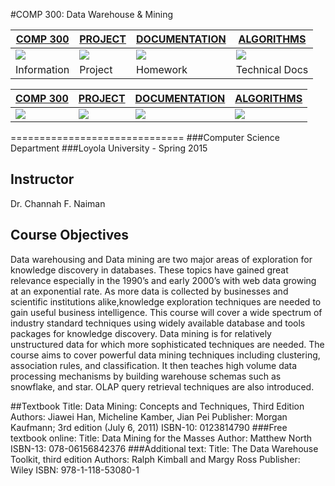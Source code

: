 [img1]:https://raw.githubusercontent.com/jlroo/Data_Warehouse_Mining/master/RESOURCES/IMG/HOME_IMG.png
[img2]:https://raw.githubusercontent.com/jlroo/Data_Warehouse_Mining/master/RESOURCES/IMG/PROJECT_IMG.png
[img3]:https://raw.githubusercontent.com/jlroo/Data_Warehouse_Mining/master/RESOURCES/IMG/DOCUMENTATION_IMG.png
[img4]:https://raw.githubusercontent.com/jlroo/Data_Warehouse_Mining/master/RESOURCES/IMG/ALGO_IMG.png

#COMP 300: Data Warehouse & Mining

[COMP 300](https://github.com/jlroo/Data_Warehouse_Mining#comp-300-data-warehouse--mining)|[PROJECT](https://github.com/jlroo/Data_Warehouse_Mining/wiki/PROJECT)|[DOCUMENTATION](https://github.com/jlroo/Data_Warehouse_Mining/wiki/DOCUMENTATION)|[ALGORITHMS](https://github.com/jlroo/Data_Warehouse_Mining/wiki/DATA-MINING-ALGORITHMS)|
---|---|---|---|	
![][img1]| ![][img2]| ![][img3] | ![][img4] |
Information | Project | Homework  | Technical Docs|

<a href="https://github.com/jlroo/Data_Warehouse_Mining#comp-300-data-warehouse--mining">COMP 300</a>|<a href="https://github.com/jlroo/Data_Warehouse_Mining/wiki/PROJECT">PROJECT</a>|<a href="https://github.com/jlroo/Data_Warehouse_Mining/wiki/DOCUMENTATION">DOCUMENTATION</a>|<a href="https://github.com/jlroo/Data_Warehouse_Mining/wiki/DATA-MINING-ALGORITHMS">ALGORITHMS</a>|
---|---|---|---|
<img src="https://raw.githubusercontent.com/jlroo/Data_Warehouse_Mining/master/RESOURCES/IMG/HOME_IMG.png">|<img src="https://raw.githubusercontent.com/jlroo/Data_Warehouse_Mining/master/RESOURCES/IMG/PROJECT_IMG.png">|<img src="https://raw.githubusercontent.com/jlroo/Data_Warehouse_Mining/master/RESOURCES/IMG/DOCUMENTATION_IMG.png">|<img src="https://raw.githubusercontent.com/jlroo/Data_Warehouse_Mining/master/RESOURCES/IMG/ALGO_IMG.png" >|


==============================
###Computer Science Department
###Loyola University - Spring 2015

## Instructor
Dr. Channah F. Naiman

## Course Objectives

Data warehousing and Data mining are two major areas of exploration for knowledge discovery in databases. These topics have gained great relevance especially in the 1990’s and early 2000’s with web data growing at an exponential rate. As more data is collected by businesses and scientific institutions alike,knowledge exploration techniques are needed to gain useful business intelligence. This course will cover a wide spectrum of industry standard techniques using widely available database and tools packages for knowledge discovery.
Data mining is for relatively unstructured data for which more sophisticated techniques are needed. The course aims to cover powerful data mining techniques including clustering, association rules, and classification. It then teaches high volume data processing mechanisms by building warehouse schemas such as snowflake, and star. OLAP query retrieval techniques are also introduced.

##Textbook
Title: Data Mining: Concepts and Techniques, Third Edition
Authors: Jiawei Han, Micheline Kamber, Jian Pei
Publisher: Morgan Kaufmann; 3rd edition (July 6, 2011)
ISBN-10: 0123814790
###Free textbook online:
Title:  Data Mining for the Masses
Author:  Matthew North
ISBN-13:  078-06156842376
###Additional text:
Title:  The Data Warehouse Toolkit, third edition
Authors:  Ralph Kimball and Margy Ross
Publisher: Wiley
ISBN:  978-1-118-53080-1
